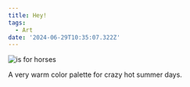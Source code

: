 ```yaml
---
title: Hey!
tags:
  - Art
date: '2024-06-29T10:35:07.322Z'
---
```


![is for horses](http://res.cloudinary.com/cpadilla/image/upload/v1719597557/chrisdpadilla/blog/art/t5kneozkoo7griz9lkj8.jpg)

A very warm color palette for crazy hot summer days.
